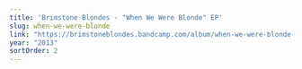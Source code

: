 ```yaml
---
title: 'Brimstone Blondes - "When We Were Blonde" EP'
slug: when-we-were-blonde
link: "https://brimstoneblondes.bandcamp.com/album/when-we-were-blonde-ep"
year: "2013"
sortOrder: 2
---
```

